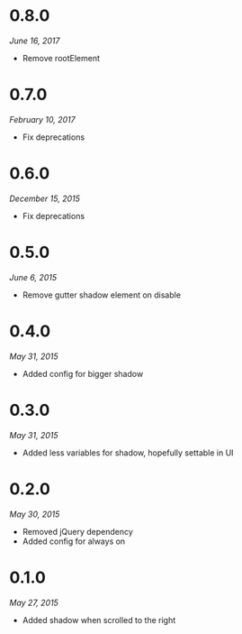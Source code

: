 # 0.8.0
_June 16, 2017_
- Remove rootElement

# 0.7.0
_February 10, 2017_
- Fix deprecations

# 0.6.0
_December 15, 2015_
- Fix deprecations

# 0.5.0
_June 6, 2015_
- Remove gutter shadow element on disable

# 0.4.0
_May 31, 2015_
- Added config for bigger shadow

# 0.3.0
_May 31, 2015_
- Added less variables for shadow, hopefully settable in UI

# 0.2.0
_May 30, 2015_
- Removed jQuery dependency
- Added config for always on

# 0.1.0
_May 27, 2015_
- Added shadow when scrolled to the right
